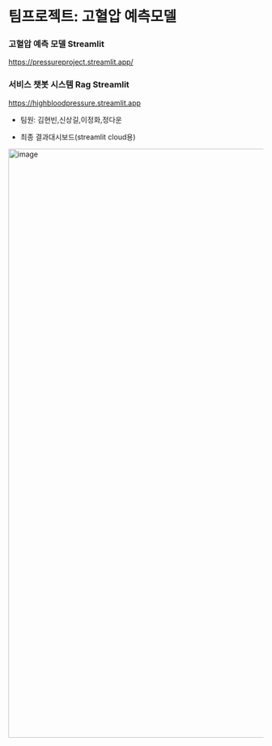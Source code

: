 # 팀프로젝트: 고혈압 예측모델 
### 고혈압 예측 모델 Streamlit
https://pressureproject.streamlit.app/

### 서비스 챗봇 시스템 Rag  Streamlit
https://highbloodpressure.streamlit.app
- 팀원: 김현빈,신상길,이정화,정다운

- 최종 결과대시보드(streamlit cloud용)
<img width="1162" alt="image" src="https://github.com/user-attachments/assets/fdbf4531-ec45-44f5-b363-1a307938ab82">
